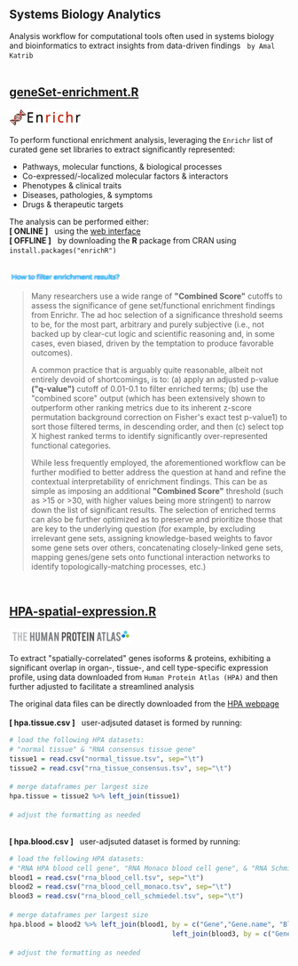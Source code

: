 ## Systems Biology Analytics
Analysis workflow for computational tools often used in systems biology and bioinformatics to extract insights from data-driven findings  &nbsp; `by Amal Katrib`
<br>
&nbsp;
## [geneSet-enrichment.R](geneSet-enrichment.R)
<p align="left">
  <img src="img/enrich.logo.png" width = "26%" height = "5%"/>
</p>

To perform functional enrichment analysis, leveraging the `Enrichr` list of curated gene set libraries to extract significantly represented:
* Pathways, molecular functions, & biological processes
* Co-expressed/-localized molecular factors & interactors
* Phenotypes & clinical traits
* Diseases, pathologies, & symptoms
* Drugs & therapeutic targets

The analysis can be performed either:<br>
__[ ONLINE ]__ &nbsp; using the [web interface](http://amp.pharm.mssm.edu/Enrichr)<br>
__[ OFFLINE ]__ &nbsp; by downloading the __R__ package from CRAN  using `install.packages("enrichR")` <br>
&nbsp;

<p align="left">
  <img src="img/enrich1.png" width = "40%"/>
</p>

> Many researchers use a wide range of __"Combined Score"__ cutoffs to assess the significance of gene set/functional enrichment findings from Enrichr. The ad hoc selection of a significance threshold seems to be, for the most part, arbitrary and purely subjective (i.e., not backed up by clear-cut logic and scientific reasoning and, in some cases, even biased, driven by the temptation to produce favorable outcomes).
>
> A common practice that is arguably quite reasonable, albeit not entirely devoid of shortcomings, is to: (a) apply an adjusted p-value __("q-value")__ cutoff of 0.01-0.1 to filter enriched terms; (b) use the "combined score" output (which has been extensively shown to outperform other ranking metrics due to its inherent z-score permutation background correction on Fisher's exact test p-value1) to sort those filtered terms, in descending order, and then (c) select top X highest ranked terms to identify significantly over-represented functional categories.
>
> While less frequently employed, the aforementioned workflow can be further modified to better address the question at hand and refine the contextual interpretability of enrichment findings. This can be as simple as imposing an additional __"Combined Score"__ threshold (such as >15 or >30, with higher values being more stringent) to narrow down the list of significant results. The selection of enriched terms can also be further optimized as to preserve and prioritize those that are key to the underlying question (for example, by excluding irrelevant gene sets, assigning knowledge-based weights to favor some gene sets over others, concatenating closely-linked gene sets, mapping genes/gene sets onto functional interaction networks to identify topologically-matching processes, etc.)


<br>



## [HPA-spatial-expression.R](HPA-spatial-expression.R)
<p align="left">
  <img src="img/hpa.logo.png" width = "44%"/>
</p>

To extract "spatially-correlated" genes isoforms & proteins, exhibiting a significant overlap in organ-, tissue-, and cell type-specific expression profile, using data downloaded from `Human Protein Atlas (HPA)` and then further adjusted to facilitate a streamlined analysis


The original data files can be directly downloaded from the [HPA webpage](https://www.proteinatlas.org/about/download)<br>
&nbsp;
<br>
 __[ hpa.tissue.csv ]__ &nbsp; user-adjsuted dataset is formed by running:
```r
# load the following HPA datasets:
# "normal tissue" & "RNA consensus tissue gene"
tissue1 = read.csv("normal_tissue.tsv", sep="\t")
tissue2 = read.csv("rna_tissue_consensus.tsv", sep="\t")

# merge dataframes per largest size
hpa.tissue = tissue2 %>% left_join(tissue1)

# adjust the formatting as needed

```

&nbsp;
<br>
 __[ hpa.blood.csv ]__ &nbsp; user-adjsuted dataset is formed by running:
```r
# load the following HPA datasets:
# "RNA HPA blood cell gene", "RNA Monaco blood cell gene", & "RNA Schmiedel blood cell gene"
blood1 = read.csv("rna_blood_cell.tsv", sep="\t")
blood2 = read.csv("rna_blood_cell_monaco.tsv", sep="\t")
blood3 = read.csv("rna_blood_cell_schmiedel.tsv", sep="\t")

# merge dataframes per largest size
hpa.blood = blood2 %>% left_join(blood1, by = c("Gene","Gene.name", "Blood.cell")) %>%
                                         left_join(blood3, by = c("Gene","Gene.name", "Blood.cell"))

# adjust the formatting as needed

```
